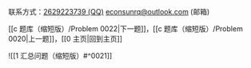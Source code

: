 联系方式：<a href="https://qm.qq.com/q/iA1sKuakak">2629223739 (QQ)</a> <a href="mailto:econsunrq@outlook.com">econsunrq@outlook.com (邮箱)</a>

[[c 题库（缩短版）/Problem 0022|下一题]]，[[c 题库（缩短版）/Problem 0020|上一题]]，[[0 主页|回到主页]]

![[1 汇总问题（缩短版）#^0021]]